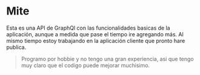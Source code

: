 # Mite

Esta es una API de GraphQl con las funcionalidades basicas de la aplicación, aunque a medida que pase el tiempo ire agregando más. Al mismo tiempo estoy trabajando en la aplicación cliente que pronto hare publica.

> Programo por hobbie y no tengo una gran experiencia, asi que tengo muy claro que el codigo puede mejorar muchisimo.
